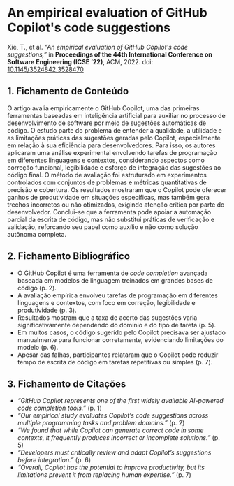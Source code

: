 # An empirical evaluation of GitHub Copilot's code suggestions  

Xie, T., et al. *“An empirical evaluation of GitHub Copilot's code suggestions,”* in **Proceedings of the 44th International Conference on Software Engineering (ICSE ’22)**, ACM, 2022. doi: [10.1145/3524842.3528470](https://dl.acm.org/doi/abs/10.1145/3524842.3528470)  

## 1. Fichamento de Conteúdo  

O artigo avalia empiricamente o GitHub Copilot, uma das primeiras ferramentas baseadas em inteligência artificial para auxiliar no processo de desenvolvimento de software por meio de sugestões automáticas de código. O estudo parte do problema de entender a qualidade, a utilidade e as limitações práticas das sugestões geradas pelo Copilot, especialmente em relação à sua eficiência para desenvolvedores. Para isso, os autores aplicaram uma análise experimental envolvendo tarefas de programação em diferentes linguagens e contextos, considerando aspectos como correção funcional, legibilidade e esforço de integração das sugestões ao código final. O método de avaliação foi estruturado em experimentos controlados com conjuntos de problemas e métricas quantitativas de precisão e cobertura. Os resultados mostraram que o Copilot pode oferecer ganhos de produtividade em situações específicas, mas também gera trechos incorretos ou não otimizados, exigindo atenção crítica por parte do desenvolvedor. Conclui-se que a ferramenta pode apoiar a automação parcial da escrita de código, mas não substitui práticas de verificação e validação, reforçando seu papel como auxílio e não como solução autônoma completa.  

## 2. Fichamento Bibliográfico  

- O GitHub Copilot é uma ferramenta de *code completion* avançada baseada em modelos de linguagem treinados em grandes bases de código (p. 2).  
- A avaliação empírica envolveu tarefas de programação em diferentes linguagens e contextos, com foco em correção, legibilidade e produtividade (p. 3).  
- Resultados mostram que a taxa de acerto das sugestões varia significativamente dependendo do domínio e do tipo de tarefa (p. 5).  
- Em muitos casos, o código sugerido pelo Copilot precisava ser ajustado manualmente para funcionar corretamente, evidenciando limitações do modelo (p. 6).  
- Apesar das falhas, participantes relataram que o Copilot pode reduzir tempo de escrita de código em tarefas repetitivas ou simples (p. 7).  

## 3. Fichamento de Citações  

- *“GitHub Copilot represents one of the first widely available AI-powered code completion tools.”* (p. 1)  
- *“Our empirical study evaluates Copilot’s code suggestions across multiple programming tasks and problem domains.”* (p. 2)  
- *“We found that while Copilot can generate correct code in some contexts, it frequently produces incorrect or incomplete solutions.”* (p. 5)  
- *“Developers must critically review and adapt Copilot’s suggestions before integration.”* (p. 6)  
- *“Overall, Copilot has the potential to improve productivity, but its limitations prevent it from replacing human expertise.”* (p. 7)  
